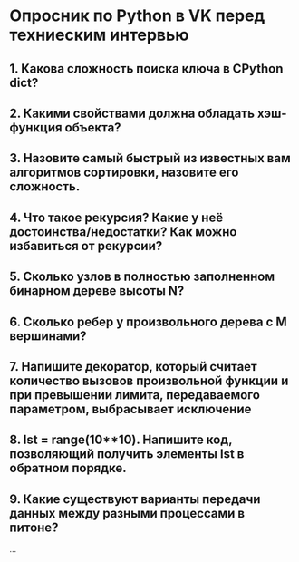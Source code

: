 # Опросник по Python в VK перед техниеским интервью

## 1. Какова сложность поиска ключа в CPython dict?
## 2. Какими свойствами должна обладать хэш-функция объекта?
## 3. Назовите самый быстрый из известных вам алгоритмов сортировки, назовите его сложность.
## 4. Что такое рекурсия? Какие у неё достоинства/недостатки? Как можно избавиться от рекурсии?
## 5. Сколько узлов в полностью заполненном бинарном дереве высоты N?
## 6. Сколько ребер у произвольного дерева с М вершинами?
## 7. Напишите декоратор, который считает количество вызовов произвольной функции и при превышении лимита, передаваемого параметром, выбрасывает исключение
## 8. lst = range(10**10). Напишите код, позволяющий получить элементы lst в обратном порядке.
## 9. Какие существуют варианты передачи данных между разными процессами в питоне?

...